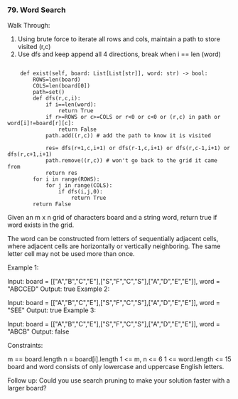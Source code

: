 ### 79. Word Search
 Walk Through:
1. Using brute force to iterate all rows and cols, maintain a path to store visited (r,c)
2. Use dfs and keep append all 4 directions, break when i == len (word)
```

    def exist(self, board: List[List[str]], word: str) -> bool:
        ROWS=len(board)
        COLS=len(board[0])
        path=set()
        def dfs(r,c,i):
            if i==len(word):
                return True
            if r>=ROWS or c>=COLS or r<0 or c<0 or (r,c) in path or word[i]!=board[r][c]:
                return False
            path.add((r,c)) # add the path to know it is visited
           
            res= dfs(r+1,c,i+1) or dfs(r-1,c,i+1) or dfs(r,c-1,i+1) or dfs(r,c+1,i+1)   
            path.remove((r,c)) # won't go back to the grid it came from
            return res
        for i in range(ROWS):
            for j in range(COLS):
                if dfs(i,j,0):
                    return True
        return False

```

Given an m x n grid of characters board and a string word, return true if word exists in the grid.

The word can be constructed from letters of sequentially adjacent cells, where adjacent cells are horizontally or vertically neighboring. The same letter cell may not be used more than once.

 

Example 1:


Input: board = [["A","B","C","E"],["S","F","C","S"],["A","D","E","E"]], word = "ABCCED"
Output: true
Example 2:


Input: board = [["A","B","C","E"],["S","F","C","S"],["A","D","E","E"]], word = "SEE"
Output: true
Example 3:


Input: board = [["A","B","C","E"],["S","F","C","S"],["A","D","E","E"]], word = "ABCB"
Output: false
 

Constraints:

m == board.length
n = board[i].length
1 <= m, n <= 6
1 <= word.length <= 15
board and word consists of only lowercase and uppercase English letters.
 

Follow up: Could you use search pruning to make your solution faster with a larger board?
